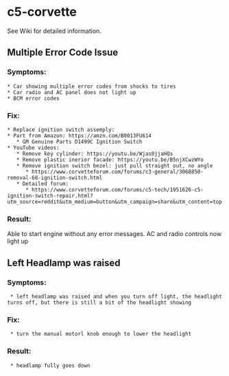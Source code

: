 # c5-corvette

See Wiki for detailed information.

## Multiple Error Code Issue
### Symptoms:
    * Car showing multiple error codes from shocks to tires
    * Car radio and AC panel does not light up
    * BCM error codes
 ### Fix:
    * Replace ignition switch assemply:
    * Part from Amazon: https://amzn.com/B0013FU614
       * GM Genuine Parts D1499C Ignition Switch
    * YouTube videos:
       * Remove key cylinder: https://youtu.be/Wjas0jjaHQs
       * Remove plastic inerior facade: https://youtu.be/B5njXCwzWYo
       * Remove ignition switch bezel: just pull straight out, no angle
          * https://www.corvetteforum.com/forums/c3-general/3068850-removal-68-ignition-switch.html
       * Detailed forum:
          * https://www.corvetteforum.com/forums/c5-tech/1951626-c5-ignition-switch-repair.html?utm_source=reddit&utm_medium=button&utm_campaign=share&utm_content=top
          
  ### Result:
  Able to start engine without any error messages.  AC and radio controls now light up
  
  
  ## Left Headlamp was raised
  ### Symptoms:
     * left headlamp was raised and when you turn off light, the headlight turns off, but there is still a bit of the headlight showing
  ### Fix:
     * turn the manual motorl knob enough to lower the headlight
  ### Result:
     * headlamp fully goes down
 
